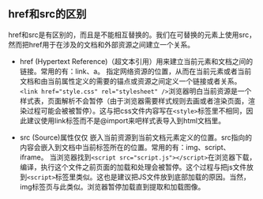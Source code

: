 ## href和src的区别
href和src是有区别的，而且是不能相互替换的。我们在可替换的元素上使用src，然而把href用于在涉及的文档和外部资源之间建立一个关系。

* href (Hypertext Reference)（超文本引用）用来建立当前元素和文档之间的链接。常用的有：link、a。
指定网络资源的位置，从而在当前元素或者当前文档和由当前属性定义的需要的锚点或资源之间定义一个链接或者关系。`<link href="style.css" rel="stylesheet" />`浏览器明白当前资源是一个样式表，页面解析不会暂停（由于浏览器需要样式规则去画或者渲染页面，渲染过程可能会被被暂停）。这与把css文件内容写在`<style>`标签里不相同，因此建议使用link标签而不是@import来吧样式表导入到html文档里。

* src (Source)属性仅仅 嵌入当前资源到当前文档元素定义的位置。src指向的内容会嵌入到文档中当前标签所在的位置。常用的有：img、script、iframe。
当浏览器找到`<script src="script.js"></script>`在浏览器下载，编译，执行这个文件之前页面的加载和处理会被暂停。这个过程与把js文件放到`<script>`标签里类似。这也是建议把JS文件放到底部加载的原因。当然，img标签页与此类似。浏览器暂停加载直到提取和加载图像。

